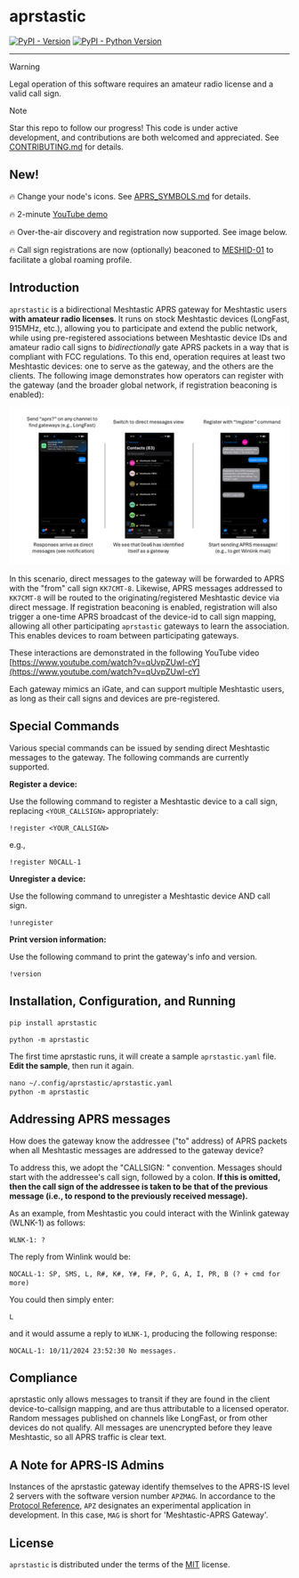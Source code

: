 # aprstastic

[![PyPI - Version](https://img.shields.io/pypi/v/aprstastic.svg)](https://pypi.org/project/aprstastic)
[![PyPI - Python Version](https://img.shields.io/pypi/pyversions/aprstastic.svg)](https://pypi.org/project/aprstastic)

---

> [!WARNING]
> Legal operation of this software requires an amateur radio license and a valid call sign.

> [!NOTE]
> Star this repo to follow our progress! This code is under active development, and contributions are both welcomed and appreciated. See [CONTRIBUTING.md](https://github.com/afourney/aprstastic/blob/main/CONTRIBUTING.md) for details.

## New!

:fire: Change your node's icons. See [APRS_SYMBOLS.md](https://github.com/afourney/aprstastic/blob/main/APRS_SYMBOLS.md) for details.

:fire: 2-minute [YouTube demo](https://www.youtube.com/watch?v=qUvpZUwl-cY)

:fire: Over-the-air discovery and registration now supported. See image below.

:fire: Call sign registrations are now (optionally) beaconed to [MESHID-01](https://aprs.fi/?c=message&call=MESHID-01) to facilitate a global roaming profile.

## Introduction

`aprstastic` is a bidirectional Meshtastic APRS gateway for Meshtastic users **with amateur radio licenses**. It runs on stock Meshtastic devices (LongFast, 915MHz, etc.), allowing you to participate and extend the public network, while using pre-registered associations between Meshtastic device IDs and amateur radio call signs to _bidirectionally_ gate APRS packets in a way that is compliant with FCC regulations. To this end, operation requires at least two Meshtastic devices: one to serve as the gateway, and the others are the clients. The following image demonstrates how operators can register with the gateway (and the broader global network, if registration beaconing is enabled):

![Example aprstastic registration flow. Start by sending 'aprs?' to any public channel. Wait for a direct message. Reply with !register CALLSIGN-SSID.](https://github.com/afourney/aprstastic/blob/main/imgs/flow.png "Example aprstastic registration flow.")

In this scenario, direct messages to the gateway will be forwarded to APRS with the "from" call sign `KK7CMT-8`. Likewise, APRS messages addressed to `KK7CMT-8` will be routed to the originating/registered Meshtastic device via direct message. If registration beaconing is enabled, registration will also trigger a one-time APRS broadcast of the device-id to call sign mapping, allowing all other participating `aprstastic` gateways to learn the association. This enables devices to roam between participating gateways.

These interactions are demonstrated in the following YouTube video [https://www.youtube.com/watch?v=qUvpZUwl-cY](https://www.youtube.com/watch?v=qUvpZUwl-cY)

Each gateway mimics an iGate, and can support multiple Meshtastic users, as long as their call signs and devices are pre-registered.

## Special Commands

Various special commands can be issued by sending direct Meshtastic messages to the gateway. The following commands are currently supported.

**Register a device:**

Use the following command to register a Meshtastic device to a call sign, replacing `<YOUR_CALLSIGN>` appropriately:

```
!register <YOUR_CALLSIGN>
```

e.g.,

```
!register N0CALL-1
```

**Unregister a device:**

Use the following command to unregister a Meshtastic device AND call sign.

```
!unregister
```

**Print version information:**

Use the following command to print the gateway's info and version.

```
!version
```

## Installation, Configuration, and Running

```console
pip install aprstastic
```

```console
python -m aprstastic
```

The first time aprstastic runs, it will create a sample `aprstastic.yaml` file. **Edit the sample**, then run it again.

```console
nano ~/.config/aprstastic/aprstastic.yaml
python -m aprstastic
```

## Addressing APRS messages

How does the gateway know the addressee ("to" address) of APRS packets when all Meshtastic messages are addressed to the gateway device?

To address this, we adopt the "CALLSIGN: " convention. Messages should start with the addressee's call sign, followed by a colon. **If this is omitted, then the call sign of the addressee is taken to be that of the previous message (i.e., to respond to the previously received message).**

As an example, from Meshtastic you could interact with the Winlink gateway (WLNK-1) as follows:

```
WLNK-1: ?
```

The reply from Winlink would be:

```
NOCALL-1: SP, SMS, L, R#, K#, Y#, F#, P, G, A, I, PR, B (? + cmd for more)
```

You could then simply enter:

```
L
```

and it would assume a reply to `WLNK-1`, producing the following response:

```
NOCALL-1: 10/11/2024 23:52:30 No messages.
```

## Compliance

aprstastic only allows messages to transit if they are found in the client device-to-callsign mapping, and are thus attributable to a licensed operator. Random messages published on channels like LongFast, or from other devices do not qualify. All messages are unencrypted before they leave Meshtastic, so all APRS traffic is clear text.

## A Note for APRS-IS Admins

Instances of the aprstastic gateway identify themselves to the APRS-IS level 2 servers with the software version number `APZMAG`. In accordance to the [Protocol Reference](http://www.aprs.org/doc/APRS101.PDF), `APZ` designates an experimental application in development. In this case, `MAG` is short for 'Meshtastic-APRS Gateway'.

## License

`aprstastic` is distributed under the terms of the [MIT](https://spdx.org/licenses/MIT.html) license.
